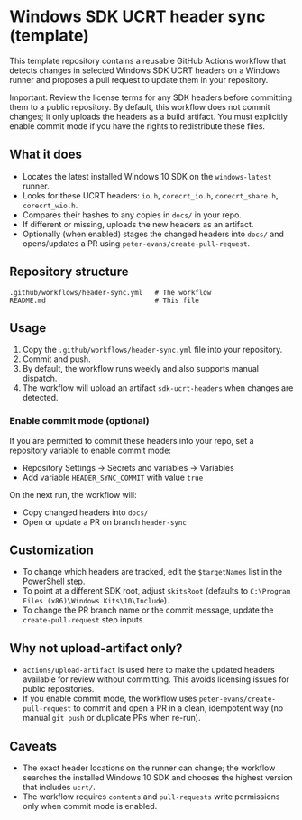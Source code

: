 # Windows SDK UCRT header sync (template)

This template repository contains a reusable GitHub Actions workflow that detects changes in selected Windows SDK UCRT headers on a Windows runner and proposes a pull request to update them in your repository.

Important: Review the license terms for any SDK headers before committing them to a public repository. By default, this workflow does not commit changes; it only uploads the headers as a build artifact. You must explicitly enable commit mode if you have the rights to redistribute these files.

## What it does

- Locates the latest installed Windows 10 SDK on the `windows-latest` runner.
- Looks for these UCRT headers: `io.h`, `corecrt_io.h`, `corecrt_share.h`, `corecrt_wio.h`.
- Compares their hashes to any copies in `docs/` in your repo.
- If different or missing, uploads the new headers as an artifact.
- Optionally (when enabled) stages the changed headers into `docs/` and opens/updates a PR using `peter-evans/create-pull-request`.

## Repository structure

```
.github/workflows/header-sync.yml   # The workflow
README.md                           # This file
```

## Usage

1. Copy the `.github/workflows/header-sync.yml` file into your repository.
2. Commit and push.
3. By default, the workflow runs weekly and also supports manual dispatch.
4. The workflow will upload an artifact `sdk-ucrt-headers` when changes are detected.

### Enable commit mode (optional)

If you are permitted to commit these headers into your repo, set a repository variable to enable commit mode:

- Repository Settings → Secrets and variables → Variables
- Add variable `HEADER_SYNC_COMMIT` with value `true`

On the next run, the workflow will:
- Copy changed headers into `docs/`
- Open or update a PR on branch `header-sync`

## Customization

- To change which headers are tracked, edit the `$targetNames` list in the PowerShell step.
- To point at a different SDK root, adjust `$kitsRoot` (defaults to `C:\Program Files (x86)\Windows Kits\10\Include`).
- To change the PR branch name or the commit message, update the `create-pull-request` step inputs.

## Why not upload-artifact only?

- `actions/upload-artifact` is used here to make the updated headers available for review without committing. This avoids licensing issues for public repositories.
- If you enable commit mode, the workflow uses `peter-evans/create-pull-request` to commit and open a PR in a clean, idempotent way (no manual `git push` or duplicate PRs when re-run).

## Caveats

- The exact header locations on the runner can change; the workflow searches the installed Windows 10 SDK and chooses the highest version that includes `ucrt/`.
- The workflow requires `contents` and `pull-requests` write permissions only when commit mode is enabled.
